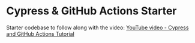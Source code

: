 # Cypress & GitHub Actions Starter

Starter codebase to follow along with the video:
[YouTube video - Cypress and GitHub Actions Tutorial](https://youtu.be/LrIICTr4z78)
